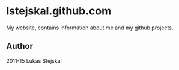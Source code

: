 # lstejskal.github.com #

My website, contains information about me and my github projects.

## Author ##

2011-15 Lukas Stejskal

